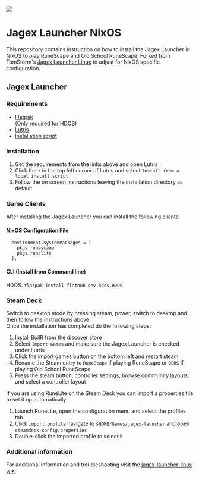 ![](https://runescape.wiki/images/thumb/Jagex_Launcher_icon.png/128px-Jagex_Launcher_icon.png)
# Jagex Launcher NixOS

This repository contains instruction on how to install the Jagex Launcher in NixOS to play RuneScape and Old School RuneScape. Forked from TomStorm's [Jagex Launcher Linux](https://github.com/TormStorm/jagex-launcher-linux) to adjust for NixOS specific configuration.

## Jagex Launcher

### Requirements

* [Flatpak](https://www.flatpak.org/setup)<br> (Only required for HDOS)
* [Lutris](https://flathub.org/apps/net.lutris.Lutris)<br>
* [Installation script](https://github.com/kurtmorris/jagex-launcher-nixos/blob/main/resources/jagexlauncher.yml)<br>

### Installation

1. Get the requirements from the links above and open Lutris<br>
2. Click the `+` in the top left corner of Lutris and select `Install from a local install script`<br>
3. Follow the on screen instructions leaving the installation directory as default<br>

### Game Clients

After installing the Jagex Launcher you can install the following clients:

#### NixOS Configuration File
```
  environment.systemPackages = [
    pkgs.runescape
    pkgs.runelite
  ];
```

#### CLI (Install from Command line)
HDOS: `flatpak install flathub dev.hdos.HDOS`<br>

### Steam Deck

Switch to desktop mode by pressing steam, power, switch to desktop and then follow the instructions above<br>
Once the installation has completed do the following steps:<br>

1. Install BoilR from the discover store<br>
2. Select `Import Games` and make sure the Jagex Launcher is checked under Lutris<br>
3. Click the import games button on the bottom left and restart steam<br>
4. Rename the Steam entry to `RuneScape` if playing RuneScape or `OSRS` if playing Old School RuneScape<br>
5. Press the steam button, controller settings, browse community layouts and select a controller layout<br>

If you are using RuneLite on the Steam Deck you can import a properties file to set it up automatically<br>

1. Launch RuneLite, open the configuration menu and select the profiles tab<br>
2. Click `import profile` navigate to `$HOME/Games/jagex-launcher` and open `steamdeck-config.properties`
3. Double-click the imported profile to select it

### Additional information

For additional information and troubleshooting visit the [jagex-launcher-linux wiki](https://github.com/kurtmorris/jagex-launcher-nixos/wiki)<br>
